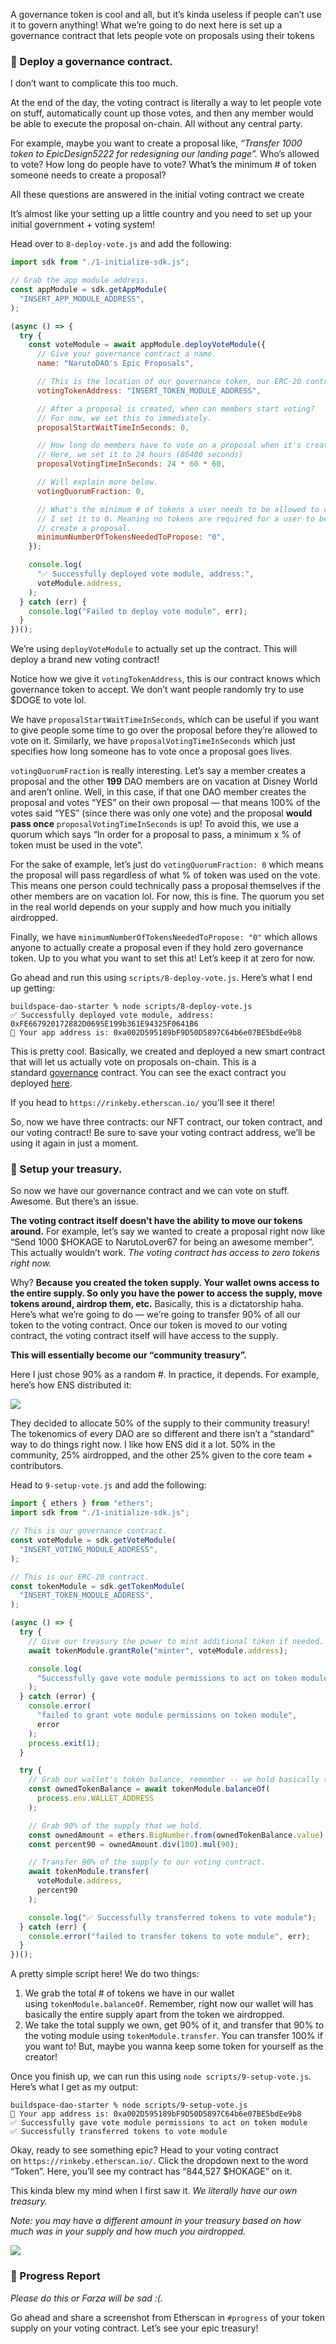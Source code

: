 A governance token is cool and all, but it’s kinda useless if people can’t use it to govern anything! What we’re going to do next here is set up a governance contract that lets people vote on proposals using their tokens

### 📝 Deploy a governance contract.

I don’t want to complicate this too much.

At the end of the day, the voting contract is literally a way to let people vote on stuff, automatically count up those votes, and then any member would be able to execute the proposal on-chain. All without any central party.

For example, maybe you want to create a proposal like, *“Transfer 1000 token to EpicDesign5222 for redesigning our landing page”.* Who’s allowed to vote? How long do people have to vote? What’s the minimum # of token someone needs to create a proposal?

All these questions are answered in the initial voting contract we create

It’s almost like your setting up a little country and you need to set up your initial government + voting system!

Head over to `8-deploy-vote.js` and add the following:

```jsx
import sdk from "./1-initialize-sdk.js";

// Grab the app module address.
const appModule = sdk.getAppModule(
  "INSERT_APP_MODULE_ADDRESS",
);

(async () => {
  try {
    const voteModule = await appModule.deployVoteModule({
      // Give your governance contract a name.
      name: "NarutoDAO's Epic Proposals",

      // This is the location of our governance token, our ERC-20 contract!
      votingTokenAddress: "INSERT_TOKEN_MODULE_ADDRESS",

      // After a proposal is created, when can members start voting?
      // For now, we set this to immediately.
      proposalStartWaitTimeInSeconds: 0,

      // How long do members have to vote on a proposal when it's created?
      // Here, we set it to 24 hours (86400 seconds)
      proposalVotingTimeInSeconds: 24 * 60 * 60,

      // Will explain more below.
      votingQuorumFraction: 0,

      // What's the minimum # of tokens a user needs to be allowed to create a proposal?
      // I set it to 0. Meaning no tokens are required for a user to be allowed to
      // create a proposal.
      minimumNumberOfTokensNeededToPropose: "0",
    });

    console.log(
      "✅ Successfully deployed vote module, address:",
      voteModule.address,
    );
  } catch (err) {
    console.log("Failed to deploy vote module", err);
  }
})();

```

We’re using `deployVoteModule` to actually set up the contract. This will deploy a brand new voting contract!

Notice how we give it `votingTokenAddress`, this is our contract knows which governance token to accept. We don’t want people randomly try to use $DOGE to vote lol.

We have `proposalStartWaitTimeInSeconds`, which can be useful if you want to give people some time to go over the proposal before they’re allowed to vote on it. Similarly, we have `proposalVotingTimeInSeconds` which just specifies how long someone has to vote once a proposal goes lives.

`votingQuorumFraction` is really interesting. Let’s say a member creates a proposal and the other **199** DAO members are on vacation at Disney World and aren’t online. Well, in this case, if that one DAO member creates the proposal and votes “YES” on their own proposal — that means 100% of the votes said “YES” (since there was only one vote) and the proposal **would pass once** `proposalVotingTimeInSeconds` is up! To avoid this, we use a quorum which says “In order for a proposal to pass, a minimum x % of token must be used in the vote”.

For the sake of example, let’s just do `votingQuorumFraction: 0` which means the proposal will pass regardless of what % of token was used on the vote. This means one person could technically pass a proposal themselves if the other members are on vacation lol. For now, this is fine. The quorum you set in the real world depends on your supply and how much you initially airdropped.

Finally, we have `minimumNumberOfTokensNeededToPropose: "0"` which allows anyone to actually create a proposal even if they hold zero governance token. Up to you what you want to set this at! Let’s keep it at zero for now.

Go ahead and run this using `scripts/8-deploy-vote.js`. Here’s what I end up getting:

```plaintext
buildspace-dao-starter % node scripts/8-deploy-vote.js
✅ Successfully deployed vote module, address: 0xFE667920172882D0695E199b361E94325F0641B6
👋 Your app address is: 0xa002D595189bF9D50D5897C64b6e07BE5bdEe9b8

```

This is pretty cool. Basically, we created and deployed a new smart contract that will let us actually vote on proposals on-chain. This is a standard [governance](https://docs.openzeppelin.com/contracts/4.x/api/governance) contract. You can see the exact contract you deployed [here](https://github.com/nftlabs/nftlabs-protocols/blob/main/contracts/vote/VotingGovernance.sol).

If you head to `https://rinkeby.etherscan.io/` you’ll see it there!

So, now we have three contracts: our NFT contract, our token contract, and our voting contract! Be sure to save your voting contract address, we’ll be using it again in just a moment.

### 🏦 Setup your treasury.

So now we have our governance contract and we can vote on stuff. Awesome. But there’s an issue.

**The voting contract itself doesn’t have the ability to move our tokens around.** For example, let’s say we wanted to create a proposal right now like “Send 1000 $HOKAGE to NarutoLover67 for being an awesome member”. This actually wouldn’t work. *The voting contract has access to zero tokens right now.*

Why? **Because** **you created the token supply. Your wallet owns access to the entire supply. So only you have the power to access the supply, move tokens around, airdrop them, etc.** Basically, this is a dictatorship haha. Here’s what we’re going to do — we’re going to transfer 90% of all our token to the voting contract. Once our token is moved to our voting contract, the voting contract itself will have access to the supply.

**This will essentially become our “community treasury”.**

Here I just chose 90% as a random #. In practice, it depends. For example, here’s how ENS distributed it:

![](https://i.imgur.com/9rhwrzV.png)

They decided to allocate 50% of the supply to their community treasury! The tokenomics of every DAO are so different and there isn’t a “standard” way to do things right now. I like how ENS did it a lot. 50% in the community, 25% airdropped, and the other 25% given to the core team + contributors.

Head to `9-setup-vote.js` and add the following:

```jsx
import { ethers } from "ethers";
import sdk from "./1-initialize-sdk.js";

// This is our governance contract.
const voteModule = sdk.getVoteModule(
  "INSERT_VOTING_MODULE_ADDRESS",
);

// This is our ERC-20 contract.
const tokenModule = sdk.getTokenModule(
  "INSERT_TOKEN_MODULE_ADDRESS",
);

(async () => {
  try {
    // Give our treasury the power to mint additional token if needed.
    await tokenModule.grantRole("minter", voteModule.address);

    console.log(
      "Successfully gave vote module permissions to act on token module"
    );
  } catch (error) {
    console.error(
      "failed to grant vote module permissions on token module",
      error
    );
    process.exit(1);
  }

  try {
    // Grab our wallet's token balance, remember -- we hold basically the entire supply right now!
    const ownedTokenBalance = await tokenModule.balanceOf(
      process.env.WALLET_ADDRESS
    );

    // Grab 90% of the supply that we hold.
    const ownedAmount = ethers.BigNumber.from(ownedTokenBalance.value);
    const percent90 = ownedAmount.div(100).mul(90);

    // Transfer 90% of the supply to our voting contract.
    await tokenModule.transfer(
      voteModule.address,
      percent90
    );

    console.log("✅ Successfully transferred tokens to vote module");
  } catch (err) {
    console.error("failed to transfer tokens to vote module", err);
  }
})();

```

A pretty simple script here! We do two things:

1. We grab the total # of tokens we have in our wallet using `tokenModule.balanceOf`. Remember, right now our wallet will has basically the entire supply apart from the token we airdropped.
2. We take the total supply we own, get 90% of it, and transfer that 90% to the voting module using `tokenModule.transfer`. You can transfer 100% if you want to! But, maybe you wanna keep some token for yourself as the creator!

Once you finish up, we can run this using `node scripts/9-setup-vote.js`. Here’s what I get as my output:

```plaintext
buildspace-dao-starter % node scripts/9-setup-vote.js
👋 Your app address is: 0xa002D595189bF9D50D5897C64b6e07BE5bdEe9b8
✅ Successfully gave vote module permissions to act on token module
✅ Successfully transferred tokens to vote module

```

Okay, ready to see something epic? Head to your voting contract on `https://rinkeby.etherscan.io/`. Click the dropdown next to the word “Token”. Here, you’ll see my contract has “844,527 $HOKAGE” on it.

This kinda blew my mind when I first saw it. *We literally have our own treasury.*

*Note: you may have a different amount in your treasury based on how much was in your supply and how much you airdropped.*

![](https://i.imgur.com/4AA5nlb.png)

### 🚨 Progress Report

*Please do this or Farza will be sad :(.*

Go ahead and share a screenshot from Etherscan in `#progress` of your token supply on your voting contract. Let’s see your epic treasury!

